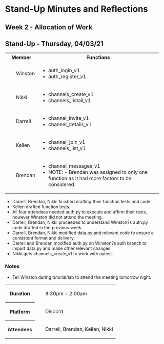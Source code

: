# Stand-Up Minutes and Reflections
<!-- <h1>MinutesandReflections</h1> -->

## Week 2 - Allocation of Work
<table>
    <tr>
        <th>Member</th>
        <th>Functions</th>
    </tr>
    <tr>
        <td><ul>Winston</ul></td>
        <td><ul>
        <li>auth_login_v1
        <li>auth_register_v1
        </ul></td>
    </tr>
    <tr>
        <td><ul>Nikki</ul></td>
        <td><ul>
        <li>channels_create_v1
        <li>channels_listall_v1
        </ul></td>
    </tr>
    <tr>
        <td><ul>Darrell</ul></td>
        <td><ul>
        <li>channel_invite_v1
        <li>channel_details_v1
        </ul></td>
    </tr>
    <tr>
        <td><ul>Kellen</ul></td>
        <td><ul>
        <li>channel_join_v1
        <li>channels_list_v1
        </ul></td>
    </tr>
    <tr>
        <td><ul>Brendan</ul></td>
        <td><ul>
        <li>channel_messages_v1
        <li>NOTE: -	Brendan was assigned to only one function as it had more factors to be considered.
        </ul></td>
    </tr>

## Stand-Up - Thursday, 04/03/21
<table>
    <tr>
        <th>Duration</th>
        <td><ul>8:30pm - 2:00am</ul></td>
    </tr>
    <tr>
        <th>Platform</th>
        <td><ul>Discord</ul></td>
    </tr>
    <tr>
        <th>Attendees</th>
        <td><ul>Darrell, Brendan, Kellen, Nikki</ul></td>
    </tr>

* Darrell, Brendan, Nikki finished drafting their function tests and code.
* Kellen drafted function tests.
* All four attendees needed auth.py to execute and affirm their tests, however Winston did not attend the meeting.
* Darrell, Brendan, Nikki proceeded to understand Winston?s auth.py code drafted in the previous week.
* Darrell, Brendan, Nikki modified data.py and relevant code to ensure a consistent format and delivery.
* Darrell and Brendan modified auth.py on Winston?s auth branch to import data.py and made other relevant changes.
* Nikki gets channels_create_v1 to work with pytest.

### Notes
* Tell Winston during tutorial/lab to attend the meeting tomorrow night.


